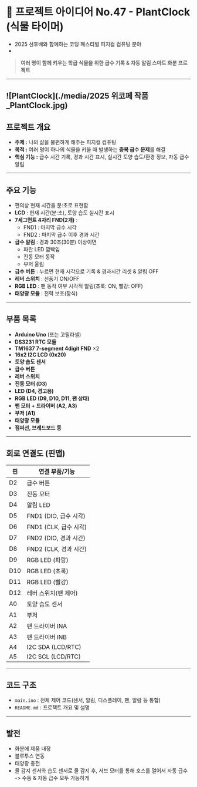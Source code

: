 # 🌱 프로젝트 아이디어 No.47 - PlantClock (식물 타이머)
- 2025 선후배와 함꼐하는 코딩 페스티벌 피지컬 컴퓨팅 분야
- 
> **여러 명이 함께 키우는 학급 식물을 위한 급수 기록 & 자동 알림 스마트 화분 프로젝트**
---
  ![PlantClock](./media/2025 위코페 작품_PlantClock.jpg)
---

## 프로젝트 개요

- **주제 :** 나의 삶을 불편하게 해주는 피지컬 컴퓨팅
- **목적 :** 여러 명이 하나의 식물을 키울 때 발생하는 **중복 급수 문제**를 해결
- **핵심 기능 :** 급수 시간 기록, 경과 시간 표시, 실시간 토양 습도/환경 정보, 자동 급수 알림

---

## 주요 기능

- 편의상 현재 시간을 분:초로 표현함
- **LCD** : 현재 시간(분:초), 토양 습도 실시간 표시
- **7세그먼트 4자리 FND(2개)** :  
  - FND1 : 마지막 급수 시각  
  - FND2 : 마지막 급수 이후 경과 시간
- **급수 알림** : 경과 30초(30분) 이상이면  
  - 파란 LED 깜빡임  
  - 진동 모터 동작  
  - 부저 울림
- **급수 버튼** : 누르면 현재 시각으로 기록 & 경과시간 리셋 & 알림 OFF
- **레버 스위치** : 선풍기 ON/OFF
- **RGB LED** : 팬 동작 여부 시각적 알림(초록: ON, 빨강: OFF)
- **태양광 모듈** : 전력 보조(장식)

---

## 부품 목록

- **Arduino Uno** (또는 고릴라셀)
- **DS3231 RTC 모듈**
- **TM1637 7-segment 4digit FND** ×2
- **16x2 I2C LCD (0x20)**
- **토양 습도 센서**
- **급수 버튼**
- **레버 스위치**
- **진동 모터 (D3)**
- **LED (D4, 경고용)**
- **RGB LED (D9, D10, D11, 팬 상태)**
- **팬 모터 + 드라이버 (A2, A3)**
- **부저 (A1)**
- **태양광 모듈**
- **점퍼선, 브레드보드 등**

---

## 회로 연결도 (핀맵)

| 핀  | 연결 부품/기능             |
|-----|---------------------------|
| D2  | 급수 버튼                 |
| D3  | 진동 모터                 |
| D4  | 알림 LED                  |
| D5  | FND1 (DIO, 급수 시각)     |
| D6  | FND1 (CLK, 급수 시각)     |
| D7  | FND2 (DIO, 경과 시간)     |
| D8  | FND2 (CLK, 경과 시간)     |
| D9  | RGB LED (파랑)            |
| D10 | RGB LED (초록)            |
| D11 | RGB LED (빨강)            |
| D12 | 레버 스위치(팬 제어)      |
| A0  | 토양 습도 센서            |
| A1  | 부저                      |
| A2  | 팬 드라이버 INA           |
| A3  | 팬 드라이버 INB           |
| A4  | I2C SDA (LCD/RTC)         |
| A5  | I2C SCL (LCD/RTC)         |

---

## 코드 구조

- `main.ino` : 전체 제어 코드(센서, 알림, 디스플레이, 팬, 알람 등 통합)
- `README.md` : 프로젝트 개요 및 설명

---

## 발전
- 화분에 제품 내장
- 블루투스 연동
- 태양광 충전
- 물 감지 센서와 습도 센서로 물 감지 후, 서브 모터를 통해 호스를 열어서 자동 급수 -> 수동 & 자동 급수 모두 가능하게
